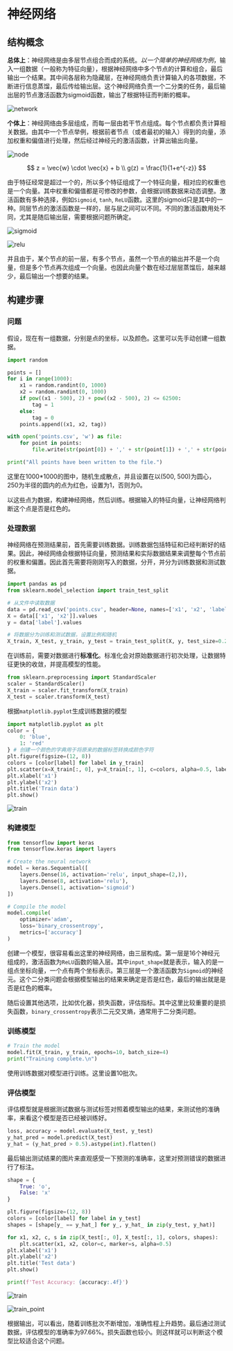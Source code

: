 # 神经网络

## 结构概念

**总体上**：神经网络是由多层节点组合而成的系统。*以一个简单的神经网络为例*，输入一组数据（一般称为特征向量），根据神经网络中多个节点的计算和组合，最后输出一个结果。其中间各层称为隐藏层，在神经网络负责计算输入的各项数据，不断进行信息蒸馏，最后传给输出层。这个神经网络负责一个二分类的任务，最后输出层的节点激活函数为sigmoid函数，输出了根据特征而判断的概率。

![network](../img/37.png)

**个体上**：神经网络由多层组成，而每一层由若干节点组成。每个节点都负责计算相关数据。由其中一个节点举例，根据前者节点（或者最初的输入）得到的向量，添加权重和偏值进行处理，然后经过神经元的激活函数，计算出输出向量。

![node](../img/38.png)

$$
z = \vec{w} \cdot \vec{x} + b \\
g(z) = \frac{1}{1+e^{-z}}
$$

由于特征经常是超过一个的，所以多个特征组成了一个特征向量，相对应的权重也是一个向量。其中权重和偏值都是可修改的参数，会根据训练数据来动态调整。激活函数有多种选择，例如`Sigmoid`, `tanh`, `ReLU`函数。这里的sigmoid只是其中的一种。同层节点的激活函数是一样的，层与层之间可以不同。不同的激活函数用处不同，尤其是随后输出层，需要根据问题所确定。

![sigmoid](../img/29.png)

![relu](../img/39.png)

并且由于，某个节点的前一层，有多个节点，虽然一个节点的输出并不是一个向量，但是多个节点再次组成一个向量。也因此向量个数在经过层层蒸馏后，越来越少，最后输出一个想要的结果。

## 构建步骤

### 问题

假设，现在有一组数据，分别是点的坐标，以及颜色。这里可以先手动创建一组数据。

```python
import random

points = []
for i in range(1000):
    x1 = random.randint(0, 1000)
    x2 = random.randint(0, 1000)
    if pow((x1 - 500), 2) + pow((x2 - 500), 2) <= 62500:
        tag = 1
    else:
        tag = 0
    points.append((x1, x2, tag))

with open('points.csv', 'w') as file:
    for point in points:
        file.write(str(point[0]) + ',' + str(point[1]) + ',' + str(point[2]) + '\n')

print("All points have been written to the file.")
```

这里在1000*1000的图中，随机生成散点，并且设置在以(500, 500)为圆心，250为半径的圆内的点为红色，设置为1，否则为0。

以这些点为数据，构建神经网络，然后训练。根据输入的特征向量，让神经网络判断这个点是否是红色的。

### 处理数据

神经网络在预测结果前，首先需要训练数据。训练数据包括特征和已经判断好的结果。因此，神经网络会根据特征向量，预测结果和实际数据结果来调整每个节点前的权重和偏置。因此首先需要将刚刚写入的数据，分开，并分为训练数据和测试数据。

```python
import pandas as pd
from sklearn.model_selection import train_test_split

# 从文件中读取数据
data = pd.read_csv('points.csv', header=None, names=['x1', 'x2', 'label'])
X = data[['x1', 'x2']].values
y = data['label'].values

# 将数据分为训练和测试数据，设置比例和随机
X_train, X_test, y_train, y_test = train_test_split(X, y, test_size=0.2, random_state=42)
```

在训练前，需要对数据进行**标准化**。标准化会对原始数据进行初次处理，让数据特征更快的收敛，并提高模型的性能。

```python
from sklearn.preprocessing import StandardScaler
scaler = StandardScaler()
X_train = scaler.fit_transform(X_train)
X_test = scaler.transform(X_test)
```

根据`matplotlib.pyplot`生成训练数据的模型

```python
import matplotlib.pyplot as plt
color = {
    0: 'blue',
    1: 'red'
} # 创建一个颜色的字典用于将原来的数据标签转换成颜色字符
plt.figure(figsize=(12, 8))
colors = [color[label] for label in y_train]
plt.scatter(x=X_train[:, 0], y=X_train[:, 1], c=colors, alpha=0.5, label=colors)
plt.xlabel('x1')
plt.ylabel('x2')
plt.title('Train data')
plt.show()
```

![train](../img/40.png)

### 构建模型

```python
from tensorflow import keras
from tensorflow.keras import layers

# Create the neural network
model = keras.Sequential([
    layers.Dense(16, activation='relu', input_shape=(2,)),
    layers.Dense(8, activation='relu'),
    layers.Dense(1, activation='sigmoid')
])

# Compile the model
model.compile(
    optimizer='adam',
    loss='binary_crossentropy',
    metrics=['accuracy']
)
```

创建一个模型，很容易看出这里的神经网络，由三层构成。第一层是16个神经元组成的，激活函数为`ReLU`函数的输入层。其中`input_shape`就是表示，输入的是一组点坐标向量，一个点有两个坐标表示。第三层是一个激活函数为`Sigmoid`的神经元。这个二分类问题会根据模型输出的结果来确定是否是红色，最后的输出就是是否是红色的概率。

随后设置其他选项，比如优化器，损失函数，评估指标。其中这里比较重要的是损失函数，`binary_crossentropy`表示二元交叉熵，通常用于二分类问题。

### 训练模型

```python
# Train the model
model.fit(X_train, y_train, epochs=10, batch_size=4)
print("Training complete.\n")
```

使用训练数据对模型进行训练。这里设置10批次。

### 评估模型

评估模型就是根据测试数据与测试标签对照着模型输出的结果，来测试他的准确率，来看这个模型是否已经被训练好。

```python
loss, accuracy = model.evaluate(X_test, y_test)
y_hat_pred = model.predict(X_test)
y_hat = (y_hat_pred > 0.5).astype(int).flatten()
```

最后输出测试结果的图片来直观感受一下预测的准确率，这里对预测错误的数据进行了标注。

```python
shape = {
    True: 'o',
    False: 'x'
}

plt.figure(figsize=(12, 8))
colors = [color[label] for label in y_test]
shapes = [shape[y_ == y_hat_] for y_, y_hat_ in zip(y_test, y_hat)]

for x1, x2, c, s in zip(X_test[:, 0], X_test[:, 1], colors, shapes):
    plt.scatter(x1, x2, color=c, marker=s, alpha=0.5)
plt.xlabel('x1')
plt.ylabel('x2')
plt.title('Test data')
plt.show()

print(f'Test Accuracy: {accuracy:.4f}')
```

![train](../img/42.png)

![train_point](../img/41.png)

根据输出，可以看出，随着训练批次不断增加，准确性程上升趋势。最后通过测试数据，评估模型的准确率为97.66%。损失函数也较小。则这样就可以判断这个模型比较适合这个问题。

